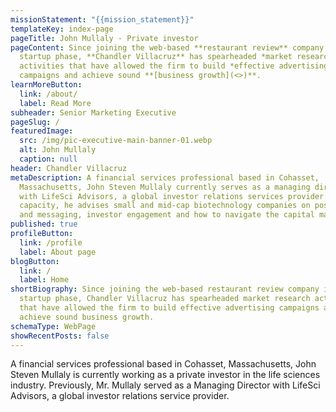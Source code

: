 ```yaml
---
missionStatement: "{{mission_statement}}"
templateKey: index-page
pageTitle: John Mullaly - Private investor
pageContent: Since joining the web-based **restaurant review** company in its
  startup phase, **Chandler Villacruz** has spearheaded *market research*
  activities that have allowed the firm to build *effective advertising*
  campaigns and achieve sound **[business growth](<>)**.
learnMoreButton:
  link: /about/
  label: Read More
subheader: Senior Marketing Executive
pageSlug: /
featuredImage:
  src: /img/pic-executive-main-banner-01.webp
  alt: John Mullaly
  caption: null
header: Chandler Villacruz
metaDescription: A financial services professional based in Cohasset,
  Massachusetts, John Steven Mullaly currently serves as a managing director
  with LifeSci Advisors, a global investor relations services provider. In this
  capacity, he advises small and mid-cap biotechnology companies on positioning
  and messaging, investor engagement and how to navigate the capital markets.
published: true
profileButton:
  link: /profile
  label: About page
blogButton:
  link: /
  label: Home
shortBiography: Since joining the web-based restaurant review company in its
  startup phase, Chandler Villacruz has spearheaded market research activities
  that have allowed the firm to build effective advertising campaigns and
  achieve sound business growth.
schemaType: WebPage
showRecentPosts: false
---
```

A financial services professional based in Cohasset, Massachusetts, John Steven Mullaly is currently working as a private investor in the life sciences industry. Previously, Mr. Mullaly served as a Managing Director with LifeSci Advisors, a global investor relations service provider.